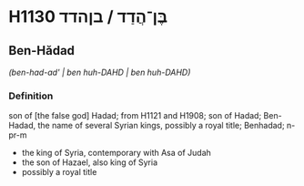 # H1130 בֶּן־הֲדַד / בןהדד

## Ben-Hădad

_(ben-had-ad' | ben huh-DAHD | ben huh-DAHD)_

### Definition

son of [the false god] Hadad; from H1121 and H1908; son of Hadad; Ben-Hadad, the name of several Syrian kings, possibly a royal title; Benhadad; n-pr-m

- the king of Syria, contemporary with Asa of Judah
- the son of Hazael, also king of Syria
- possibly a royal title
